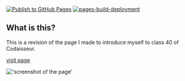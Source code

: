 [![Publish to GitHub Pages](https://github.com/willemverbuyst/who-am-i/actions/workflows/publish-to-gh-pages.yml/badge.svg)](https://github.com/willemverbuyst/who-am-i/actions/workflows/publish-to-gh-pages.yml) [![pages-build-deployment](https://github.com/willemverbuyst/who-am-i/actions/workflows/pages/pages-build-deployment/badge.svg)](https://github.com/willemverbuyst/who-am-i/actions/workflows/pages/pages-build-deployment)

## What is this?

This is a revision of the page I made to introduce myself to class 40 of Codaisseur.

[visit page](https://willemverbuyst.github.io/who-am-i/)

!['screenshot of the page'](./img/screenshot-wv.png)
